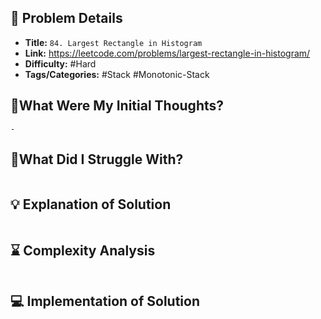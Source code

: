## 📝 Problem Details

- **Title:** `84. Largest Rectangle in Histogram`
- **Link:** https://leetcode.com/problems/largest-rectangle-in-histogram/
- **Difficulty:** #Hard 
- **Tags/Categories:** #Stack #Monotonic-Stack 

## 💭What Were My Initial Thoughts?

```
- 
```

## 🤔What Did I Struggle With?

```

```

## 💡 Explanation of Solution

```

```

## ⌛ Complexity Analysis

```

```

## 💻 Implementation of Solution

```cpp

```